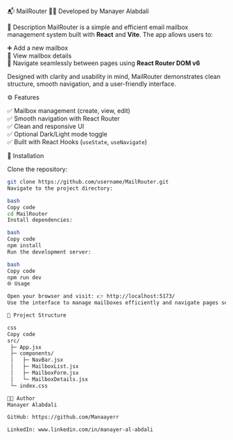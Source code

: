 📬 MailRouter 🧑‍💻 Developed by Manayer Alabdali

📝 Description
MailRouter is a simple and efficient email mailbox management system built with **React** and **Vite**. The app allows users to:

➕ Add a new mailbox  
📂 View mailbox details  
🔄 Navigate seamlessly between pages using **React Router DOM v6**  

Designed with clarity and usability in mind, MailRouter demonstrates clean structure, smooth navigation, and a user-friendly interface.

⚙️ Features

✅ Mailbox management (create, view, edit)  
✅ Smooth navigation with React Router  
✅ Clean and responsive UI  
✅ Optional Dark/Light mode toggle  
✅ Built with React Hooks (`useState`, `useNavigate`)  

🚀 Installation

Clone the repository:

```bash
git clone https://github.com/username/MailRouter.git
Navigate to the project directory:

bash
Copy code
cd MailRouter
Install dependencies:

bash
Copy code
npm install
Run the development server:

bash
Copy code
npm run dev
🌐 Usage

Open your browser and visit: 👉 http://localhost:5173/
Use the interface to manage mailboxes efficiently and navigate pages seamlessly.

📂 Project Structure

css
Copy code
src/
 ├─ App.jsx
 ├─ components/
 │   ├─ NavBar.jsx
 │   ├─ MailboxList.jsx
 │   ├─ MailboxForm.jsx
 │   └─ MailboxDetails.jsx
 └─ index.css

👩‍💻 Author
Manayer Alabdali

GitHub: https://github.com/Manaayerr

LinkedIn: www.linkedin.com/in/manayer-al-abdali
